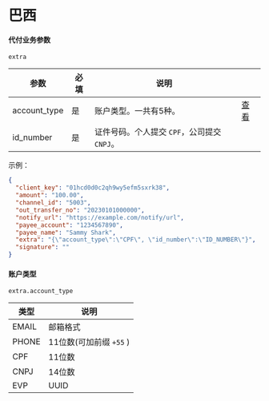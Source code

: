 # 巴西

#### 代付业务参数

`extra`

| 参数           | 必填 | 说明                            |             |
|--------------|----|-------------------------------|-------------|
| account_type | 是  | 账户类型。一共有5种。                   | [查看](#账户类型) |
| id_number    | 是  | 证件号码。个人提交 `CPF`，公司提交 `CNPJ`。  |             |


示例：

```json
{
  "client_key": "01hcd0d0c2qh9wy5efm5sxrk38",
  "amount": "100.00",
  "channel_id": "5003",
  "out_transfer_no": "20230101000000",
  "notify_url": "https://example.com/notify/url",
  "payee_account": "1234567890",
  "payee_name": "Sammy Shark",
  "extra": "{\"account_type\":\"CPF\", \"id_number\":\"ID_NUMBER\"}",
  "signature": ""
}
```

#### 账户类型

`extra.account_type`

| 类型    | 说明                |
|-------|-------------------|
| EMAIL | 邮箱格式              |
| PHONE | 11位数(可加前缀 `+55` ) |
| CPF   | 11位数              |
| CNPJ  | 14位数              |
| EVP   | UUID              |

